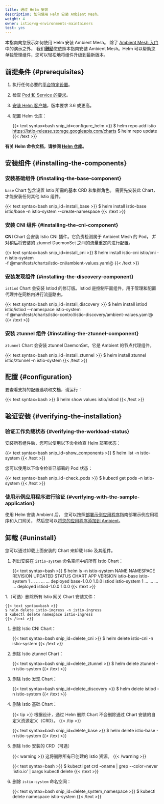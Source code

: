 ```yaml
---
title: 通过 Helm 安装
description: 如何使用 Helm 安装 Ambient Mesh。
weight: 4
owner: istio/wg-environments-maintainers
test: yes
---
```


本指南向您展示如何使用 Helm 安装 Ambient Mesh。
除了 [Ambient Mesh 入门](/zh/docs/ops/ambient/getting-started/)中的演示之外，
我们**鼓励**您依照本指南安装 Ambient Mesh。Helm 可以帮助您单独管理组件，您可以轻松地将组件升级到最新版本。

## 前提条件 {#prerequisites}

1. 执行任何必要的[平台特定设置](/zh/docs/setup/platform-setup/)。

1. 检查 [Pod 和 Service 的要求](/zh/docs/ops/deployment/requirements/)。

1. [安装 Helm 客户端](https://helm.sh/docs/intro/install/)，版本要求 3.6 或更高。

1. 配置 Helm 仓库：

    {{< text syntax=bash snip_id=configure_helm >}}
    $ helm repo add istio https://istio-release.storage.googleapis.com/charts
    $ helm repo update
    {{< /text >}}

**有关 Helm 命令文档，请参阅 [Helm 仓库](https://helm.sh/docs/helm/helm_repo/)。**

## 安装组件 {#installing-the-components}

### 安装基础组件 {#installing-the-base-component}

`base` Chart 包含设置 Istio 所需的基本 CRD 和集群角色。
需要先安装此 Chart，才能安装任何其他 Istio 组件。

{{< text syntax=bash snip_id=install_base >}}
$ helm install istio-base istio/base -n istio-system --create-namespace
{{< /text >}}

### 安装 CNI 组件 {#installing-the-cni-component}

**CNI** Chart 会安装 Istio CNI 插件。它负责检测属于 Ambient Mesh 的 Pod，
并对稍后将安装的 ztunnel DaemonSet 之间的流量重定向进行配置。

{{< text syntax=bash snip_id=install_cni >}}
$ helm install istio-cni istio/cni -n istio-system \
  -f @manifests/charts/istio-cni/ambient-values.yaml@
{{< /text >}}

### 安装发现组件 {#installing-the-discovery-component}

`istiod` Chart 会安装 Istiod 的修订版。Istiod 是控制平面组件，用于管理和配置代理并在网格内进行流量路由。

{{< text syntax=bash snip_id=install_discovery >}}
$ helm install istiod istio/istiod --namespace istio-system \
  -f @manifests/charts/istio-control/istio-discovery/ambient-values.yaml@
{{< /text >}}

### 安装 ztunnel 组件 {#installing-the-ztunnel-component}

`ztunnel` Chart 会安装 ztunnel DaemonSet，它是 Ambient 的节点代理组件。

{{< text syntax=bash snip_id=install_ztunnel >}}
$ helm install ztunnel istio/ztunnel -n istio-system
{{< /text >}}

## 配置 {#configuration}

要查看支持的配置选项和文档，请运行：

{{< text syntax=bash >}}
$ helm show values istio/istiod
{{< /text >}}

## 验证安装 {#verifying-the-installation}

### 验证工作负载状态 {#verifying-the-workload-status}

安装所有组件后，您可以使用以下命令检查 Helm 部署状态：

{{< text syntax=bash snip_id=show_components >}}
$ helm list -n istio-system
{{< /text >}}

您可以使用以下命令检查已部署的 Pod 状态：

{{< text syntax=bash snip_id=check_pods >}}
$ kubectl get pods -n istio-system
{{< /text >}}

### 使用示例应用程序进行验证 {#verifying-with-the-sample-application}

使用 Helm 安装 Ambient 后，
您可以按照[部署示例应用程序](/zh/docs/ops/ambient/getting-started/#bookinfo)指南部署示例应用程序和入口网关，
然后您可以[将您的应用程序添加到 Ambient](/zh/docs/ops/ambient/getting-started/#addtoambient)。

## 卸载 {#uninstall}

您可以通过卸载上面安装的 Chart 来卸载 Istio 及其组件。

1. 列出安装在 `istio-system` 命名空间中的所有 Istio Chart：

    {{< text syntax=bash >}}
    $ helm ls -n istio-system
    NAME       NAMESPACE    REVISION UPDATED         STATUS   CHART        APP VERSION
    istio-base istio-system 1        ... ... ... ... deployed base-1.0.0   1.0.0
    istiod     istio-system 1        ... ... ... ... deployed istiod-1.0.0 1.0.0
    {{< /text >}}

1.（可选）删除所有 Istio 网关 Chart 安装文件：

    {{< text syntax=bash >}}
    $ helm delete istio-ingress -n istio-ingress
    $ kubectl delete namespace istio-ingress
    {{< /text >}}

1. 删除 Istio CNI Chart：

    {{< text syntax=bash snip_id=delete_cni >}}
    $ helm delete istio-cni -n istio-system
    {{< /text >}}

1. 删除 Istio ztunnel Chart：

    {{< text syntax=bash snip_id=delete_ztunnel >}}
    $ helm delete ztunnel -n istio-system
    {{< /text >}}

1. 删除 Istio 发现 Chart：

    {{< text syntax=bash snip_id=delete_discovery >}}
    $ helm delete istiod -n istio-system
    {{< /text >}}

1. 删除 Istio 基础 Chart：

    {{< tip >}}
    根据设计，通过 Helm 删除 Chart 不会删除通过 Chart 安装的自定义资源定义（CRD）。
    {{< /tip >}}

    {{< text syntax=bash snip_id=delete_base >}}
    $ helm delete istio-base -n istio-system
    {{< /text >}}

1. 删除 Istio 安装的 CRD（可选）

    {{< warning >}}
    这将删除所有已创建的 Istio 资源。
    {{< /warning >}}

    {{< text syntax=bash >}}
    $ kubectl get crd -oname | grep --color=never 'istio.io' | xargs kubectl delete
    {{< /text >}}

1. 删除 `istio-system` 命名空间：

    {{< text syntax=bash snip_id=delete_system_namespace >}}
    $ kubectl delete namespace istio-system
    {{< /text >}}
